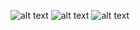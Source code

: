 ![alt text](https://github.com/moohammed-gaber/flutter_blog_firebase_clean_code/blob/master/assets/github_readme/3.gif?raw=true)
![alt text](https://github.com/moohammed-gaber/flutter_blog_firebase_clean_code/blob/master/assets/github_readme/2.PNG?raw=true)
![alt text](https://github.com/moohammed-gaber/flutter_blog_firebase_clean_code/blob/master/assets/github_readme/1.PNG?raw=true)
